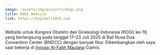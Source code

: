 ```yaml
---
image: /assets/img/projects/kogi.png
title: KOGI Website
link: https://kogibali2025.com
---
```


Website untuk Kongres Obstetri dan Ginekologi Indonesia (KOGI) ke-19, yang berlangsung pada tanggal 17–23 Juli 2025 di
Bali Nusa Dua Convention Center (BNDCC) dengan banyak fitur. Dikembangkan oleh saya saat bekerja di [Inovasi Al-Fatih Maulana](https://inovasialfatih.com) Ciamis.
